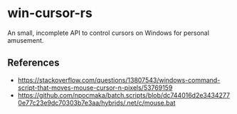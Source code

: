 # win-cursor-rs
An small, incomplete API to control cursors on Windows for personal amusement. 

## References
 * https://stackoverflow.com/questions/13807543/windows-command-script-that-moves-mouse-cursor-n-pixels/53769159
 * https://github.com/npocmaka/batch.scripts/blob/dc744016d2e34342770e77c23e9dc70303b7e3aa/hybrids/.net/c/mouse.bat